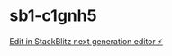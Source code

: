 # sb1-c1gnh5

[Edit in StackBlitz next generation editor ⚡️](https://stackblitz.com/~/github.com/nesla12/sb1-c1gnh5)